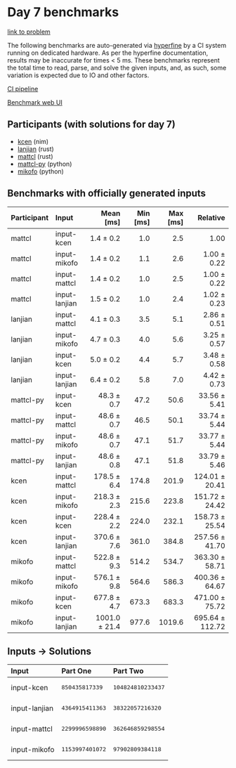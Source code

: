 # Day 7 benchmarks

[link to problem](https://adventofcode.com/2024/day/7)

The following benchmarks are auto-generated via
[hyperfine](https://github.com/sharkdp/hyperfine) by a CI system running on
dedicated hardware. As per the hyperfine documentation, results may be
inaccurate for times < 5 ms. These benchmarks represent the total time to read,
parse, and solve the given inputs, and, as such, some variation is expected due
to IO and other factors.

[CI pipeline](http://ci.papercode.net:8080/teams/main/pipelines/aoc2024)

[Benchmark web UI](https://aoc.ancalagon.black)


## Participants (with solutions for day 7)

- [kcen](https://github.com/kcen/aoc2024) (nim)
- [lanjian](https://github.com/lanjian/aoc-2024) (rust)
- [mattcl](https://github.com/mattcl/aoc2024) (rust)
- [mattcl-py](https://github.com/mattcl/aoc2024-py) (python)
- [mikofo](https://github.com/mikofo/aoc2024) (python)


## Benchmarks with officially generated inputs

| Participant | Input | Mean [ms] | Min [ms] | Max [ms] | Relative |
|:---|:---|---:|---:|---:|---:|
| mattcl | input-kcen | 1.4 ± 0.2 | 1.0 | 2.5 | 1.00 |
| mattcl | input-mikofo | 1.4 ± 0.2 | 1.1 | 2.6 | 1.00 ± 0.22 |
| mattcl | input-mattcl | 1.4 ± 0.2 | 1.0 | 2.5 | 1.00 ± 0.22 |
| mattcl | input-lanjian | 1.5 ± 0.2 | 1.0 | 2.4 | 1.02 ± 0.23 |
| lanjian | input-mattcl | 4.1 ± 0.3 | 3.5 | 5.1 | 2.86 ± 0.51 |
| lanjian | input-mikofo | 4.7 ± 0.3 | 4.0 | 5.6 | 3.25 ± 0.57 |
| lanjian | input-kcen | 5.0 ± 0.2 | 4.4 | 5.7 | 3.48 ± 0.58 |
| lanjian | input-lanjian | 6.4 ± 0.2 | 5.8 | 7.0 | 4.42 ± 0.73 |
| mattcl-py | input-kcen | 48.3 ± 0.7 | 47.2 | 50.6 | 33.56 ± 5.41 |
| mattcl-py | input-mattcl | 48.6 ± 0.7 | 46.5 | 50.1 | 33.74 ± 5.44 |
| mattcl-py | input-mikofo | 48.6 ± 0.7 | 47.1 | 51.7 | 33.77 ± 5.44 |
| mattcl-py | input-lanjian | 48.6 ± 0.8 | 47.1 | 51.8 | 33.79 ± 5.46 |
| kcen | input-mattcl | 178.5 ± 6.4 | 174.8 | 201.9 | 124.01 ± 20.41 |
| kcen | input-mikofo | 218.3 ± 2.3 | 215.6 | 223.8 | 151.72 ± 24.42 |
| kcen | input-kcen | 228.4 ± 2.2 | 224.0 | 232.1 | 158.73 ± 25.54 |
| kcen | input-lanjian | 370.6 ± 7.6 | 361.0 | 384.8 | 257.56 ± 41.70 |
| mikofo | input-mattcl | 522.8 ± 9.3 | 514.2 | 534.7 | 363.30 ± 58.71 |
| mikofo | input-mikofo | 576.1 ± 9.8 | 564.6 | 586.3 | 400.36 ± 64.67 |
| mikofo | input-kcen | 677.8 ± 4.7 | 673.3 | 683.3 | 471.00 ± 75.72 |
| mikofo | input-lanjian | 1001.0 ± 21.4 | 977.6 | 1019.6 | 695.64 ± 112.72 |


## Inputs -> Solutions

| Input | Part One | Part Two |
|:---|:---|:---|
|input-kcen|<pre>850435817339</pre>|<pre>104824810233437</pre>|
|input-lanjian|<pre>4364915411363</pre>|<pre>38322057216320</pre>|
|input-mattcl|<pre>2299996598890</pre>|<pre>362646859298554</pre>|
|input-mikofo|<pre>1153997401072</pre>|<pre>97902809384118</pre>|